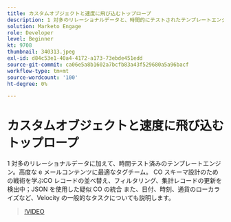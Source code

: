 ```yaml
---
title: カスタムオブジェクトと速度に飛び込むトップロープ
description: 1 対多のリレーショナルデータと、時間的にテストされたテンプレートエンジン — 高度なメールコンテンツに最適なタグチームです。 CO スキーマ設計の戦術を学びます。CO レコードの並べ替え、フィルタリング、集計、レコードの更新の検出、JSON を使用した疑似 CO の統合を行います。
solution: Marketo Engage
role: Developer
level: Beginner
kt: 9708
thumbnail: 340313.jpeg
exl-id: d84c53e1-40a4-4172-a173-73ebde451edd
source-git-commit: ca06e5a8b1602a7bcfb83a43f529680a5a96bacf
workflow-type: tm+mt
source-wordcount: '100'
ht-degree: 0%

---
```


# カスタムオブジェクトと速度に飛び込むトップロープ

1 対多のリレーショナルデータに加えて、時間テスト済みのテンプレートエンジン。高度な e メールコンテンツに最適なタグチーム。 CO スキーマ設計のための戦術を学ぶCO レコードの並べ替え、フィルタリング、集計レコードの更新を検出中；JSON を使用した疑似 CO の統合 また、日付、時刻、通貨のローカライズなど、Velocity の一般的なタスクについても説明します。

>[!VIDEO](https://video.tv.adobe.com/v/340313/?quality=12&learn=on)
